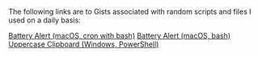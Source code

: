The following links are to Gists associated with random scripts and files I used on a daily basis:

[Battery Alert (macOS, cron with bash)](https://gist.github.com/TrevorDBrown/e6052d02f9472a572b835925b34c4552)
[Battery Alert (macOS, bash)](https://gist.github.com/TrevorDBrown/0142a9f18b8dd02b6594d31d1b31185c)
[Uppercase Clipboard (Windows, PowerShell)](https://gist.github.com/TrevorDBrown/14399ffcf2e175e45407353649ec4cb9)
